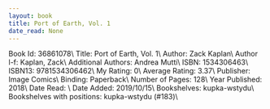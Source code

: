 ```yaml
---
layout: book
title: Port of Earth, Vol. 1
date_read: None
---
```


Book Id: 36861078\ 
Title: Port of Earth, Vol. 1\ 
Author: Zack Kaplan\ 
Author l-f: Kaplan, Zack\ 
Additional Authors: Andrea Mutti\ 
ISBN: 1534306463\ 
ISBN13: 9781534306462\ 
My Rating: 0\ 
Average Rating: 3.37\ 
Publisher: Image Comics\ 
Binding: Paperback\ 
Number of Pages: 128\ 
Year Published: 2018\ 
Date Read: \ 
Date Added: 2019/10/15\ 
Bookshelves: kupka-wstydu\ 
Bookshelves with positions: kupka-wstydu (#183)\ 

